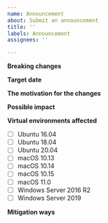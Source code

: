 ```yaml
---
name: Announcement
about: Submit an announcement
title: ''
labels: Announcement
assignees: ''

---
```


**Breaking changes**
<!-- Short description of the upcoming change -->

**Target date**
<!-- Date of changes propagation start -->

**The motivation for the changes**
<!-- Description of main reasons for this change -->

**Possible impact**
<!-- Description of who might be impacted by this change -->

**Virtual environments affected**
- [ ] Ubuntu 16.04
- [ ] Ubuntu 18.04
- [ ] Ubuntu 20.04
- [ ] macOS 10.13
- [ ] macOS 10.14
- [ ] macOS 10.15
- [ ] macOS 11.0
- [ ] Windows Server 2016 R2
- [ ] Windows Server 2019

**Mitigation ways**
<!-- Steps or options for impact mitigation -->

